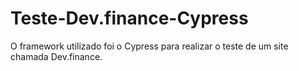 # Teste-Dev.finance-Cypress
O framework utilizado foi o Cypress para realizar o teste de um site chamada Dev.finance.
